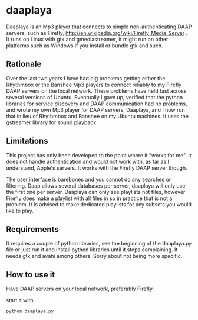 daaplaya
========

Daaplaya is an Mp3 player that connects to simple non-authenticating DAAP servers, such as Firefly, http://en.wikipedia.org/wiki/Firefly_Media_Server . It runs on Linux with gtk and gmediastreamer, it might run on other platforms such as Windows if you install or bundle gtk and such.

## Rationale
Over the last two years I have had big problems getting either the Rhythmbox or the Banshee Mp3 players to connect reliably to my Firefly DAAP servers on the local network. These problems have held fast across several versions of Ubuntu. Eventually I gave up, verified that the python libraries for service discovery and DAAP communication had no problems, and wrote my own Mp3 player for DAAP servers, Daaplaya, and I now run that in lieu of Rhythmbox and Banshee on my Ubuntu machines. It uses the gstreamer library for sound playback.

## Limitations
This project has only been developed to the point where it "works for me". It does not handle authentication and would not work with, as far as I understand, Apple's servers. It works with the Firefly DAAP server though.

The user interface is barebones and you cannot do any searches or filtering. Daap allows several databases per server, daaplaya will only use the first one per server. Daaplaya can only see playlists not files, however Firefly does make a playlist with all files in so in practice that is not a problem. It is advised to make dedicated playlists for any subsets you would like to play.

## Requirements

It requires a couple of python libraries, see the beginning of the daaplaya.py file or just run it and install python libraries until it stops complaining. It needs gtk and avahi among others. Sorry about not being more specific.


## How to use it

Have DAAP servers on your local network, preferably Firefly.

start it with

```
python daaplaya.py
```